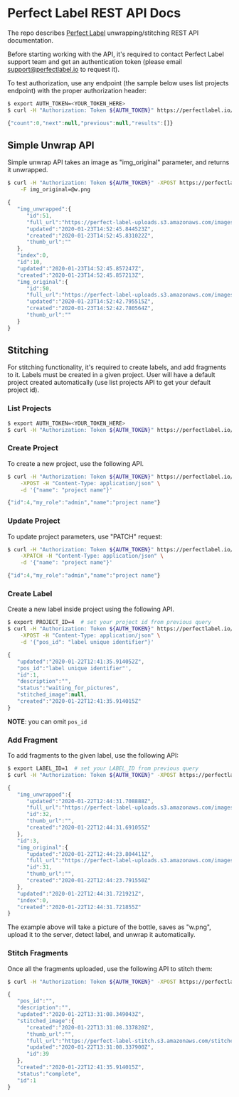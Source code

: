 # Perfect Label REST API Docs
The repo describes [Perfect Label](https://perfectlabel.io) unwrapping/stitching REST API documentation.

Before starting working with the API, it's required to contact Perfect Label support team and get an authentication token (please email support@perfectlabel.io to request it).

To test authorization, use any endpoint (the sample below uses list projects endpoint) with the proper authorization header:
```bash
$ export AUTH_TOKEN=<YOUR_TOKEN_HERE>
$ curl -H "Authorization: Token ${AUTH_TOKEN}" https://perfectlabel.io/api/v001/projects/

```

```javascript
{"count":0,"next":null,"previous":null,"results":[]}
```

## Simple Unwrap API

Simple unwrap API takes an image as "img_original" parameter, and returns it unwrapped.


```bash
$ curl -H "Authorization: Token ${AUTH_TOKEN}" -XPOST https://perfectlabel.io/api/v001/fragments/ \
    -F img_original=@w.png
```

```javascript
{ 
   "img_unwrapped":{ 
      "id":51,
      "full_url":"https://perfect-label-uploads.s3.amazonaws.com/images/f164b064-dd11-4147-9910-ec7a49b8b0bc.jpg",
      "updated":"2020-01-23T14:52:45.844523Z",
      "created":"2020-01-23T14:52:45.831022Z",
      "thumb_url":""
   },
   "index":0,
   "id":10,
   "updated":"2020-01-23T14:52:45.857247Z",
   "created":"2020-01-23T14:52:45.857213Z",
   "img_original":{ 
      "id":50,
      "full_url":"https://perfect-label-uploads.s3.amazonaws.com/images/91b63ed0-7d39-436c-8833-44a29e11f9b0.png",
      "updated":"2020-01-23T14:52:42.795515Z",
      "created":"2020-01-23T14:52:42.780564Z",
      "thumb_url":""
   }
}
```

## Stitching
For stitching functionality, it's required to create labels, and add fragments to it. Labels must be created in a given project.
User will have a default project created automatically (use list projects API to get your default project id).

### List Projects
```bash
$ export AUTH_TOKEN=<YOUR_TOKEN_HERE>
$ curl -H "Authorization: Token ${AUTH_TOKEN}" https://perfectlabel.io/api/v001/projects/

```


### Create Project
To create a new project, use the following API.

```bash
$ curl -H "Authorization: Token ${AUTH_TOKEN}" https://perfectlabel.io/api/v001/projects/ \
    -XPOST -H "Content-Type: application/json" \
    -d '{"name": "project name"}'
```

```javascript
{"id":4,"my_role":"admin","name":"project name"}
```

### Update Project
To update project parameters, use "PATCH" request:

```bash
$ curl -H "Authorization: Token ${AUTH_TOKEN}" https://perfectlabel.io/api/v001/projects/4/ \
    -XPATCH -H "Content-Type: application/json" \
    -d '{"name": "project name"}'
```

```javascript
{"id":4,"my_role":"admin","name":"project name"}
```

### Create Label
Create a new label inside project using the following API.

```bash
$ export PROJECT_ID=4  # set your project id from previous query
$ curl -H "Authorization: Token ${AUTH_TOKEN}" https://perfectlabel.io/api/v001/projects/${PROJECT_ID}/labels/ \
    -XPOST -H "Content-Type: application/json" \
    -d '{"pos_id": "label unique identifier"}'
```

```javascript
{ 
   "updated":"2020-01-22T12:41:35.914052Z",
   "pos_id":"label unique identifier"',
   "id":1,
   "description":"",
   "status":"waiting_for_pictures",
   "stitched_image":null,
   "created":"2020-01-22T12:41:35.914015Z"
}
```

**NOTE**: you can omit `pos_id`

### Add Fragment

To add fragments to the given label, use the following API:

```bash
$ export LABEL_ID=1  # set your LABEL_ID from previous query
$ curl -H "Authorization: Token ${AUTH_TOKEN}" -XPOST https://perfectlabel.io/api/v001/projects/${PROJECT_ID}/labels/${LABEL_ID}/fragments/ -F img_original=@w.png
```

```javascript
{ 
   "img_unwrapped":{ 
      "updated":"2020-01-22T12:44:31.708888Z",
      "full_url":"https://perfect-label-uploads.s3.amazonaws.com/images/a95a83ae-c0d5-4ae5-b4e6-dc423f308e01.jpg",
      "id":32,
      "thumb_url":"",
      "created":"2020-01-22T12:44:31.691055Z"
   },
   "id":3,
   "img_original":{ 
      "updated":"2020-01-22T12:44:23.804411Z",
      "full_url":"https://perfect-label-uploads.s3.amazonaws.com/images/64e03d6b-ab7d-4871-bf03-289a04605670.png",
      "id":31,
      "thumb_url":"",
      "created":"2020-01-22T12:44:23.791550Z"
   },
   "updated":"2020-01-22T12:44:31.721921Z",
   "index":0,
   "created":"2020-01-22T12:44:31.721855Z"
}
```
The example above will take a picture of the bottle, saves as "w.png", upload it to the server, detect label, and unwrap it automatically.

### Stitch Fragments

Once all the fragments uploaded, use the following API to stitch them:

```bash
$ curl -H "Authorization: Token ${AUTH_TOKEN}" -XPOST https://perfectlabel.io/api/v001/projects/${PROJECT_ID}/labels/${LABEL_ID}/stitch/
```

```javascript
{ 
   "pos_id":"",
   "description":"",
   "updated":"2020-01-22T13:31:08.349043Z",
   "stitched_image":{ 
      "created":"2020-01-22T13:31:08.337820Z",
      "thumb_url":"",
      "full_url":"https://perfect-label-stitch.s3.amazonaws.com/stitched/22-01-2020-fb78978a-4ed7-43b2-bcdc-9057d37b01a0.jpg",
      "updated":"2020-01-22T13:31:08.337900Z",
      "id":39
   },
   "created":"2020-01-22T12:41:35.914015Z",
   "status":"complete",
   "id":1
}
```

